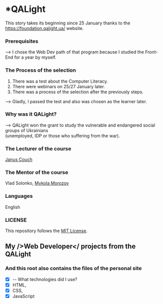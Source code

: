 # *QALight
This story takes its beginning since 25 January thanks to the https://foundation.qalight.ua/ website.

### Prerequisites
--> I chose the Web Dev path of that program because I studied the Front-End for a year by myself.

### The Process of the selection 
1. There was a test about the Computer Literacy. <br>
2. There were webinars on 25/27 January later. <br>
3. There was a process of the selection after the previously steps. <br>

--> Gladly, I passed the test and also was chosen as the learner later.

### Why was it QALight?
--> QALight won the grant to study the vulnerable and endangered social groups of Ukrainians <br> (unemployed, IDP or those who suffering from the war).

### The Lecturer of the course
[Janus Couch](https://github.com/couchjanus)

### The Mentor of the course
Vlad Solonko, [Mykola Morozov](https://github.com/Dexter19)<br>

### Languages
English

### LICENSE
This repository follows the [MIT License](https://github.com/couchjanus/web-dev-exercises/blob/main/LICENSE).

## My />Web Developer</ projects from the QALight
### And this root also contains the files of the personal site

- [x] -- What technologies did I use? <br>
- [x] HTML, <br>
- [x] CSS, <br>
- [x] JavaScript <br>